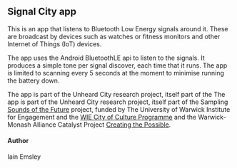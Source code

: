 ## Signal City app

This is an app that listens to Bluetooth Low Energy signals around it. These are broadcast by
devices such as watches or fitness monitors and other Internet of Things (IoT) devices.

The app uses the Android BluetoothLE api to listen to the signals. It produces a simple tone per
signal discover, each time that it runs. The app is limited to scanning every 5 seconds at the
moment to minimise running the battery down.

The app is part of the Unheard City research project, itself part of the
The app is part of the Unheard City research project, itself part of the
Sampling [Sounds of the Future](https://warwick.ac.uk/fac/cross_fac/cim/research/sampling-sounds-of-the-future) project,
funded by The University of Warwick Institute for Engagement and the [WIE City of Culture Programme](https://warwick.ac.uk/about/cityofculture/get-involved/programme/)
and the Warwick-Monash Alliance Catalyst Project [Creating the Possible](https://warwick.ac.uk/fac/cross_fac/cim/research/creating-the-possible/).

#### Author

Iain Emsley